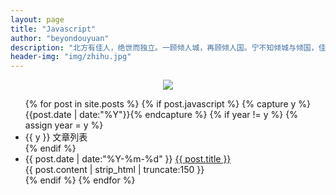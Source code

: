 ```yaml
---
layout: page
title: "Javascript"
author: "beyondouyuan"
description: "北方有佳人，绝世而独立。一顾倾人城，再顾倾人国。宁不知倾城与倾国，佳人难再得。"
header-img: "img/zhihu.jpg"
---
```



<center>
    <p><img src="https://beyondouyuan.github.io/img/ouyuan.jpg" align="center"></p>
</center>



<!-- 文章列表 -->
<ul class="listing">
{% for post in site.posts %}
  {% if post.javascript %}
  <!-- 时间轴标记 -->
  	{% capture y %}{{post.date | date:"%Y"}}{% endcapture %}
	  {% if year != y %}
	    {% assign year = y %}
	    <li class="listing-seperator list-item">{{ y }}  文章列表</li>
	  {% endif %}
	  <li class="listing-item list-item">
	  <!-- 时间轴-标题 -->
	    <time datetime="{{ post.date | date:"%Y-%m-%d" }}">{{ post.date | date:"%Y-%m-%d" }}</time>
	    <a href="{{ post.url }}" title="{{ post.title }}">{{ post.title }}</a>
	  </li>
	  <!-- 内容预览 -->
	  <div class="post-content-preview content-box">
            {{ post.content | strip_html | truncate:150 }}
      </div>
  {% endif %}
{% endfor %}
</ul>